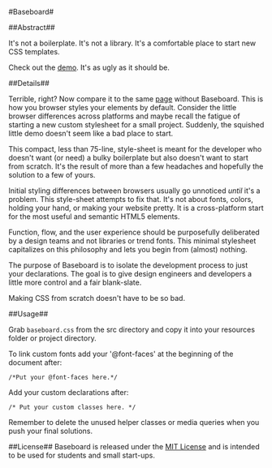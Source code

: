 #Baseboard#

##Abstract##

It's not a boilerplate. It's not a library. It's a comfortable place to start new CSS templates.

Check out the [demo](https://taylor-vann.github.io/baseboard). It's as ugly as it should be. 

##Details##

Terrible, right? Now compare it to the same [page](https://taylor-vann.github.io/baseboard/example/plank.html) without Baseboard. This is how you browser styles your elements by default. Consider the little browser differences across platforms and maybe recall the fatigue of starting a new custom stylesheet for a small project. Suddenly, the squished little demo doesn't seem like a bad place to start.

This compact, less than 75-line, style-sheet is meant for the developer who doesn't want (or need) a bulky boilerplate but also doesn't want to start from scratch. It's the result of more than a few headaches and hopefully the solution to a few of yours.

Initial styling differences between browsers usually go unnoticed *until* it's a problem. This style-sheet attempts to fix that. It's not about fonts, colors, holding your hand, or making your website pretty. It is a cross-platform start for the most useful and semantic HTML5 elements.

Function, flow, and the user experience should be purposefully deliberated by a design teams and not libraries or trend fonts. This minimal stylesheet capitalizes on this philosophy and lets you begin from (almost) nothing.

The purpose of Baseboard is to isolate the development process to just your declarations. The goal is to give design engineers and developers a little more control and a fair blank-slate.

Making CSS from scratch doesn't have to be so bad.

##Usage##

Grab `baseboard.css` from the src directory and copy it into your resources folder or project directory.

To link custom fonts add your '@font-faces' at the beginning of the document after:

`/*Put your @font-faces here.*/`

Add your custom declarations after:

`/* Put your custom classes here. */`

Remember to delete the unused helper classes or media queries when you push your final solutions.

##License##
Baseboard is released under the [MIT License](https://opensource.org/licenses/MIT) and is intended to be used for students and small start-ups.
